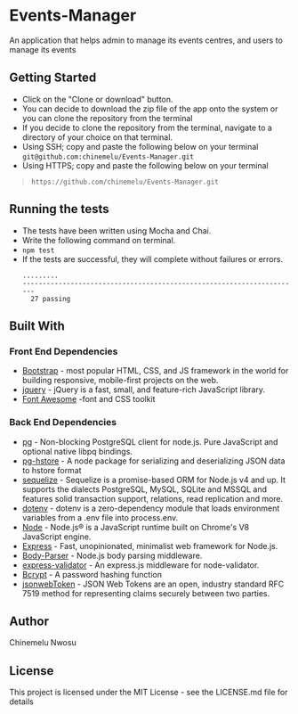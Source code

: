 # Events-Manager
An application that helps admin to manage its events centres, and users to manage its events

## Getting Started
* Click on the "Clone or download" button.
* You can decide to download the zip file of the app onto the system or you can clone the repository from the terminal
* If you decide to clone the repository from the terminal, navigate to a directory of your choice on that terminal.
* Using SSH; copy and paste the following below on your terminal
`git@github.com:chinemelu/Events-Manager.git`
* Using HTTPS; copy and paste the following below on your terminal
>```https://github.com/chinemelu/Events-Manager.git```

## Running the tests
* The tests have been written using Mocha and Chai.
* Write the following command on terminal.
* ```npm test```
* If the tests are successful, they will complete without failures or errors.
  ```
  .........
  ----------------------------------------------------------------------
    27 passing
  ```
  
## Built With

### Front End Dependencies
* [Bootstrap](https://v4-alpha.getbootstrap.com/) - most popular HTML, CSS, and JS framework in the world for building responsive, mobile-first projects on the web.
* [jquery](https://jquery.com/) - jQuery is a fast, small, and feature-rich JavaScript library.
* [Font Awesome](http://fontawesome.io/) -font and CSS toolkit

### Back End Dependencies
* [pg](https://www.npmjs.com/package/pg) - Non-blocking PostgreSQL client for node.js. Pure JavaScript and optional native libpq bindings.
* [pg-hstore](https://www.npmjs.com/package/pg-hstore) - A node package for serializing and deserializing JSON data to hstore format
* [sequelize](http://docs.sequelizejs.com/) - Sequelize is a promise-based ORM for Node.js v4 and up. It supports the dialects PostgreSQL, MySQL, SQLite and MSSQL and features solid transaction support, relations, read replication and more.
* [dotenv](https://www.npmjs.com/package/dotenv) - dotenv is a zero-dependency module that loads environment variables from a .env file into process.env.
* [Node](nodejs.org) - Node.js® is a JavaScript runtime built on Chrome's V8 JavaScript engine.
* [Express](https://expressjs.com/) - Fast, unopinionated, minimalist web framework for Node.js.
* [Body-Parser](https://www.npmjs.com/package/body-parser) - Node.js body parsing middleware.
* [express-validator](https://www.npmjs.com/package/express-validator) - An express.js middleware for node-validator.
* [Bcrypt](https://www.npmjs.com/package/bcrypt) - A password hashing function
* [jsonwebToken](https://jwt.io/) - JSON Web Tokens are an open, industry standard RFC 7519 method for representing claims securely between two parties.

## Author
Chinemelu Nwosu

## License
This project is licensed under the MIT License - see the LICENSE.md file for details


